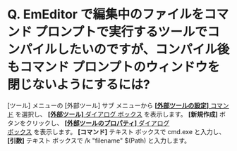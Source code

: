 # Q. EmEditor で編集中のファイルをコマンド プロンプトで実行するツールでコンパイルしたいのですが、コンパイル後もコマンド  プロンプトのウィンドウを閉じないようにするには?

\[ツール\] メニューの \[外部ツール\] サブ メニューから [**\[外部ツールの設定\]** コマンド](../../cmd/tools/customize_tools) を選択し、 [**\[外部ツール\]** ダイアログ ボックス](../../dlg/tools/index) を表示します。 **\[新規作成\]**
ボタンをクリックし、 [**\[外部ツールのプロパティ\]** ダイアログ \
ボックス](../../dlg/tools/properties/index) を表示します。 **\[コマンド\]** テキスト
ボックスで cmd.exe と入力し、 **\[引数\]**
テキスト ボックスで /k "filename" $(Path) と入力します。